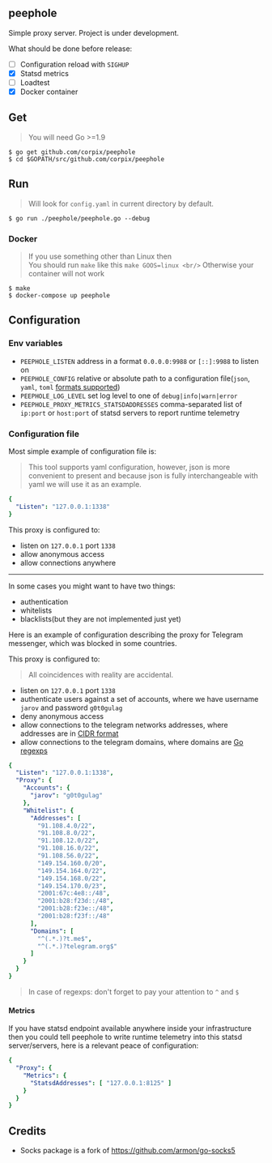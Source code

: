 peephole
---------

Simple proxy server. Project is under development.

What should be done before release:

- [ ] Configuration reload with `SIGHUP`
- [X] Statsd metrics
- [ ] Loadtest
- [X] Docker container

## Get

> You will need Go >=1.9
``` console
$ go get github.com/corpix/peephole
$ cd $GOPATH/src/github.com/corpix/peephole
```

## Run

> Will look for `config.yaml` in current directory by default.

``` console
$ go run ./peephole/peephole.go --debug
```

### Docker

> If you use something other than Linux then       <br/>
> You should run `make` like this `make GOOS=linux <br/>`
> Otherwise your container will not work

``` console
$ make
$ docker-compose up peephole
```

## Configuration

### Env variables

- `PEEPHOLE_LISTEN` address in a format `0.0.0.0:9988` or `[::]:9988` to listen on
- `PEEPHOLE_CONFIG` relative or absolute path to a configuration file(`json`, `yaml`, `toml` [formats supported](https://github.com/corpix/formats#formats))
- `PEEPHOLE_LOG_LEVEL` set log level to one of `debug|info|warn|error`
- `PEEPHOLE_PROXY_METRICS_STATSDADDRESSES` comma-separated list of `ip:port` or `host:port` of statsd servers to report runtime telemetry

### Configuration file

Most simple example of configuration file is:

> This tool supports yaml configuration, however, json is more convenient to present and because json is fully interchangeable
> with yaml we will use it as an example.

``` yaml
{
  "Listen": "127.0.0.1:1338"
}
```

This proxy is configured to:

- listen on `127.0.0.1` port `1338`
- allow anonymous access
- allow connections anywhere

------------------------------------------

In some cases you might want to have two things:

- authentication
- whitelists
- blacklists(but they are not implemented just yet)

Here is an example of configuration describing the proxy for Telegram messenger, which was blocked in some countries.

This proxy is configured to:

> All coincidences with reality are accidental.

- listen on `127.0.0.1` port `1338`
- authenticate users against a set of accounts, where we have username `jarov` and password `g0t0gulag`
- deny anonymous access
- allow connections to the telegram networks addresses, where addresses are in [CIDR format](https://en.wikipedia.org/wiki/Classless_Inter-Domain_Routing)
- allow connections to the telegram domains, where domains are [Go regexps](https://golang.org/pkg/regexp/syntax/#hdr-Syntax)

``` yaml
{
  "Listen": "127.0.0.1:1338",
  "Proxy": {
    "Accounts": {
      "jarov": "g0t0gulag"
    },
    "Whitelist": {
      "Addresses": [
        "91.108.4.0/22",
        "91.108.8.0/22",
        "91.108.12.0/22",
        "91.108.16.0/22",
        "91.108.56.0/22",
        "149.154.160.0/20",
        "149.154.164.0/22",
        "149.154.168.0/22",
        "149.154.170.0/23",
        "2001:67c:4e8::/48",
        "2001:b28:f23d::/48",
        "2001:b28:f23e::/48",
        "2001:b28:f23f::/48"
      ],
      "Domains": [
        "^(.*.)?t.me$",
        "^(.*.)?telegram.org$"
      ]
    }
  }
}
```

> In case of regexps: don't forget to pay your attention to `^` and `$`

#### Metrics

If you have statsd endpoint available anywhere inside your infrastructure
then you could tell peephole to write runtime telemetry into this statsd
server/servers, here is a relevant peace of configuration:

``` yaml
{
  "Proxy": {
    "Metrics": {
      "StatsdAddresses": [ "127.0.0.1:8125" ]
    }
  }
}
```

## Credits

- Socks package is a fork of https://github.com/armon/go-socks5

